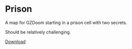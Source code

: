 # Prison

A map for GZDoom starting in a prison cell with two secrets.

Should be relatively challenging.

[Download](https://github.com/beckadamtheinventor/GZDoomMaps/raw/master/Prison/PRISON.wad)